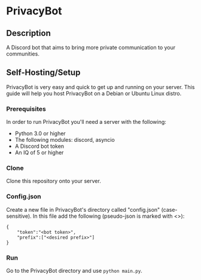 # PrivacyBot

## Description

A Discord bot that aims to bring more private communication to your communities.

## Self-Hosting/Setup

PrivacyBot is very easy and quick to get up and running on your server. This guide will help you host PrivacyBot on a Debian or Ubuntu Linux distro.

### Prerequisites

In order to run PrivacyBot you'll need a server with the following:

- Python 3.0 or higher
- The following modules: discord, asyncio
- A Discord bot token
- An IQ of 5 or higher

### Clone

Clone this repository onto your server.

### Config.json

Create a new file in PrivacyBot's directory called "config.json" (case-sensitive). In this file add the following (pseudo-json is marked with <>):

```
{
    "token":"<bot token>",
    "prefix":["<desired prefix>"]
}
```

### Run

Go to the PrivacyBot directory and use `python main.py`. 